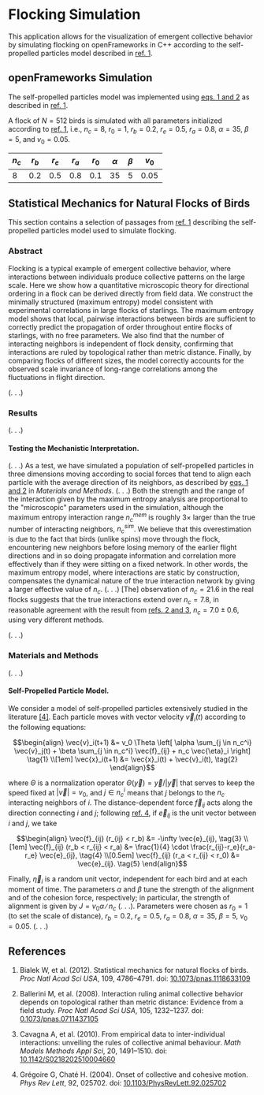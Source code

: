 # Flocking Simulation

This application allows for the visualization of emergent collective behavior by simulating flocking on openFrameworks in C++ according to the self-propelled particles model described in [ref. 1](#ref).

## openFrameworks Simulation

The self-propelled particles model was implemented using [eqs. 1 and 2](#eqs) as described in [ref. 1](#ref).

A flock of $N = 512$ birds is simulated with all parameters initialized according to [ref. 1](#ref), i.e., $n_c = 8$, $r_0 = 1$, $r_b = 0.2$, $r_e = 0.5$, $r_a = 0.8$, $\alpha = 35$, $\beta = 5$, and $v_0 = 0.05$.

| $n_c$ | $r_b$ | $r_e$ | $r_a$ | $r_0$ | $\alpha$ | $\beta$ | $v_0$ |
| ----  | ----- | ----- | ----- | ----- | -------- | ------- | ----- |
| 8     | 0.2   | 0.5   | 0.8   | 0.1   | 35       | 5       | 0.05  |

## Statistical Mechanics for Natural Flocks of Birds

This section contains a selection of passages from [ref. 1](#ref) describing the self-propelled particles model used to simulate flocking.

### Abstract

Flocking is a typical example of emergent collective behavior, where interactions between individuals produce collective patterns on the large scale. Here we show how a quantitative microscopic theory for directional ordering in a flock can be derived directly from field data. We construct the minimally structured (maximum entropy) model consistent with experimental correlations in large flocks of starlings. The maximum entropy model shows that local, pairwise interactions between birds are sufficient to correctly predict the propagation of order throughout entire flocks of starlings, with no free parameters. We also find that the number of interacting neighbors is independent of flock density, confirming that interactions are ruled by topological rather than metric distance. Finally, by comparing flocks of different sizes, the model correctly accounts for the observed scale invariance of long-range correlations among the fluctuations in flight direction.

(. . .)

### Results

(. . .)

#### Testing the Mechanistic Interpretation.

(. . .) As a test, we have simulated a population of self-propelled particles in three dimensions moving according to social forces that tend to align each particle with the average direction of its neighbors, as described by [eqs. 1 and 2](#eqs) in _Materials and Methods_. (. . .) Both the strength and the range of the interaction given by the maximum entropy analysis are proportional to the "microscopic" parameters used in the simulation, although the maximum entropy interaction range $n_c^{mem}$ is roughly $3 \times$ larger than the true number of interacting neighbors, $n_c^{sim}$. We believe that this overestimation is due to the fact that birds (unlike spins) move through the flock, encountering new neighbors before losing memory of the earlier flight directions and in so doing propagate information and correlation more effectively than if they were sitting on a fixed network. In other words, the maximum entropy model, where interactions are static by construction, compensates the dynamical nature of the true interaction network by giving a larger effective value of $n_c$. (. . .) \[The\] observation of $n_c = 21.6$ in the real flocks suggests that the true interactions extend over $n_c = 7.8$, in reasonable agreement with the result from [refs. 2 and 3](#ref), $n_c = 7.0 \pm 0.6$, using very different methods.

(. . .)

### Materials and Methods

(. . .)

#### Self-Propelled Particle Model.

We consider a model of self-propelled particles extensively studied in the literature [\[4\]](#ref). Each particle moves with vector velocity $\vec{v}_i(t)$ according to the following equations:

<a id="eqs"/></a>
```math
\begin{align}
\vec{v}_i(t+1) &= v_0 \Theta \left[ \alpha \sum_{j \in n_c^i} \vec{v}_j(t) + \beta \sum_{j \in n_c^i} \vec{f}_{ij} + n_c \vec{\eta}_i \right] \tag{1} \\[1em]
\vec{x}_i(t+1) &= \vec{x}_i(t) + \vec{v}_i(t), \tag{2}
\end{align}
```

where $\Theta$ is a normalization operator $\Theta(\vec{y}) = \vec{y} / |\vec{y}|$ that serves to keep the speed fixed at $|\vec{v}| = v_0$, and $j \in n_c^i$ means that $j$ belongs to the $n_c$ interacting neighbors of $i$. The distance-dependent force $\vec{f}_ {ij}$ acts along the direction connecting $i$ and $j$; following [ref. 4](#ref), if $\vec{e}_ {ij}$ is the unit vector between $i$ and $j$, we take

```math
\begin{align}
\vec{f}_{ij} (r_{ij} < r_b) &= -\infty \vec{e}_{ij}, \tag{3} \\[1em]
\vec{f}_{ij} (r_b < r_{ij} < r_a) &= \frac{1}{4} \cdot \frac{r_{ij}-r_e}{r_a-r_e} \vec{e}_{ij}, \tag{4} \\[0.5em]
\vec{f}_{ij} (r_a < r_{ij} < r_0) &= \vec{e}_{ij}. \tag{5}
\end{align}
```

Finally, $\vec{\eta}_i$ is a random unit vector, independent for each bird and at each moment of time. The parameters $\alpha$ and $\beta$ tune the strength of the alignment and of the cohesion force, respectively; in particular, the strength of alignment is given by $J = v_0 \alpha ∕ n_c$ (. . .). Parameters were chosen as $r_0 = 1$ (to set the scale of distance), $r_b = 0.2$, $r_e = 0.5$, $r_a = 0.8$, $\alpha = 35$, $\beta = 5$, $v_0 = 0.05$. (. . .)

## <a id="ref"/></a> References

1. Bialek W, et al. (2012). Statistical mechanics for natural flocks of birds. _Proc Natl Acad Sci USA_, 109, 4786–4791. doi: [10.1073/pnas.1118633109](https://doi.org/10.1073/pnas.1118633109)

2. Ballerini M, et al. (2008). Interaction ruling animal collective behavior depends on topological rather than metric distance: Evidence from a field study. _Proc Natl Acad
Sci USA_, 105, 1232–1237. doi: [0.1073/pnas.0711437105](https://doi.org/10.1073/pnas.0711437105)

3. Cavagna A, et al. (2010). From empirical data to inter-individual interactions: unveiling the rules of collective animal behaviour. _Math Models Methods Appl Sci_, 20, 1491–1510. doi: [10.1142/S0218202510004660](https://doi.org/10.1142/S0218202510004660)

4. Grégoire G, Chaté H. (2004). Onset of collective and cohesive motion. _Phys Rev Lett_, 92, 025702. doi: [10.1103/PhysRevLett.92.025702](https://doi.org/10.1103/PhysRevLett.92.025702)
